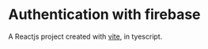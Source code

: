 # Authentication with firebase

A Reactjs project created with [vite](https://vitejs.dev/), in tyescript. 
